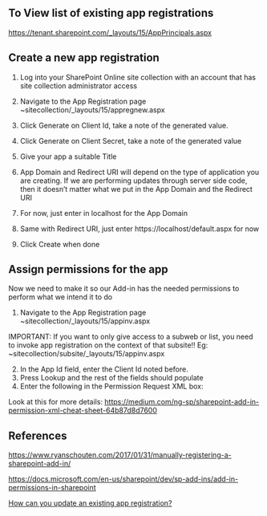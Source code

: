 ## To View list of existing app registrations
https://tenant.sharepoint.com/_layouts/15/AppPrincipals.aspx

## Create a new app registration
1. Log into your SharePoint Online site collection with an account that has site collection administrator access
2. Navigate to the App Registration page ~sitecollection/_layouts/15/appregnew.aspx

3. Click Generate on Client Id, take a note of the generated value.
4. Click Generate on Client Secret, take a note of the generated value
5. Give your app a suitable Title
6. App Domain and Redirect URI will depend on the type of application you are creating. 
If we are performing updates through server side code, then it doesn’t matter what we put in the App Domain and the Redirect URI
	
7. For now, just enter in localhost for the App Domain
8. Same with Redirect URI, just enter https://localhost/default.aspx for now
9. Click Create when done

## Assign permissions for the app
Now we need to make it so our Add-in has the needed permissions to perform what we intend it to do
1. Navigate to the App Registration page ~sitecollection/_layouts/15/appinv.aspx

IMPORTANT: If you want to only give access to a subweb or list, you need to invoke app registration on the context of that subsite!! Eg: ~sitecollection/subsite/_layouts/15/appinv.aspx

2. In the App Id field, enter the Client Id noted before.
3. Press Lookup and the rest of the fields should populate
4. Enter the following in the Permission Request XML box:
<AppPermissionRequests AllowAppOnlyPolicy="true">
    <AppPermissionRequest Scope="http://sharepoint/content/sitecollection" Right="FullControl"/>
</AppPermissionRequests>

Look at this for more details:
https://medium.com/ng-sp/sharepoint-add-in-permission-xml-cheat-sheet-64b87d8d7600


## References
https://www.ryanschouten.com/2017/01/31/manually-registering-a-sharepoint-add-in/

https://docs.microsoft.com/en-us/sharepoint/dev/sp-add-ins/add-in-permissions-in-sharepoint

[How can you update an existing app registration?](https://social.msdn.microsoft.com/Forums/SqlServer/en-US/08ad2d88-42b0-48dc-ac86-3d84f7f24f35/updating-existing-sharepoint-app-registration-details?forum=appsforsharepoint)
